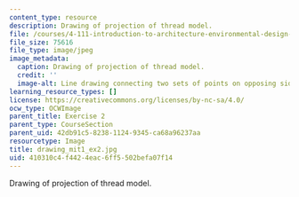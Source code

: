 ```yaml
---
content_type: resource
description: Drawing of projection of thread model.
file: /courses/4-111-introduction-to-architecture-environmental-design-spring-2014/410310c4f4424eac6ff5502befa07f14_drawing_mit1_ex2.jpg
file_size: 75616
file_type: image/jpeg
image_metadata:
  caption: Drawing of projection of thread model.
  credit: ''
  image-alt: Line drawing connecting two sets of points on opposing sides.
learning_resource_types: []
license: https://creativecommons.org/licenses/by-nc-sa/4.0/
ocw_type: OCWImage
parent_title: Exercise 2
parent_type: CourseSection
parent_uid: 42db91c5-8238-1124-9345-ca68a96237aa
resourcetype: Image
title: drawing_mit1_ex2.jpg
uid: 410310c4-f442-4eac-6ff5-502befa07f14
---
```

Drawing of projection of thread model.